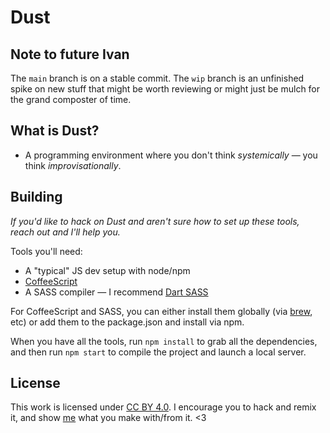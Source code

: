 # Dust

## Note to future Ivan

The `main` branch is on a stable commit. The `wip` branch is an unfinished spike on new stuff that might be worth reviewing or might just be mulch for the grand composter of time.

## What is Dust?

* A programming environment where you don't think *systemically* — you think *improvisationally*.

## Building

*If you'd like to hack on Dust and aren't sure how to set up these tools, reach out and I'll help you.*

Tools you'll need:
* A "typical" JS dev setup with node/npm
* [CoffeeScript](https://coffeescript.org)
* A SASS compiler — I recommend [Dart SASS](https://github.com/sass/dart-sass)

For CoffeeScript and SASS, you can either install them globally (via [brew](https://brew.sh), etc) or add them to the package.json and install via npm.

When you have all the tools, run `npm install` to grab all the dependencies, and then run `npm start` to compile the project and launch a local server.

## License

This work is licensed under [CC BY 4.0](https://creativecommons.org/licenses/by/4.0/). I encourage you to hack and remix it, and show [me](https://twitter.com/spiralganglion) what you make with/from it. <3
